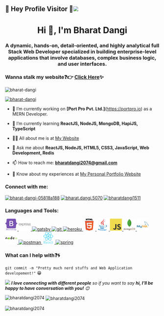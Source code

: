 ## :rainbow: Hey Profile Visitor :eyes:<img src="https://raw.githubusercontent.com/iampavangandhi/iampavangandhi/master/gifs/Hi.gif" width="30px">

<h1 align="center">Hi 👋, I'm Bharat Dangi</h1>
<h3 align="center">A dynamic, hands-on, detail-oriented, and highly analytical full Stack Web Developer specialized in
building enterprise-level applications that involve databases, complex business logic, and user interfaces.</h3>

### Wanna stalk my website:question::point_right: [Click Here](https://bharatdangi.com.np/):sparkles:


<p align="left"> <img src="https://komarev.com/ghpvc/?username=bharat-dangi&label=Profile%20views&color=0e75b6&style=flat" alt="bharat-dangi" /> </p>

<p align="left"> <a href="https://github.com/ryo-ma/github-profile-trophy"><img src="https://github-profile-trophy.vercel.app/?username=bharat-dangi" alt="bharat-dangi" /></a> </p>

- 🔭 I’m currently working on **[Port Pro Pvt. Ltd.]**(https://portpro.io) as a MERN Developer.

- 🌱 I’m currently learning **ReactJS, NodeJS, MongoDB, HapiJS, TypeScript**
- 👨‍💻 All about me is at [My Website](https://bharatdangi.com.np/)

- 💬 Ask me about **ReactJS, NodeJS, HTML5, CSS3, JavaScript, Web Development, Redis**

- 📫 How to reach me: **bharatdangi2074@gmail.com**

- 📄 Know about my experiences at [My Personal Portfolio Website](https://bharatdangi.com.np/)

<h3 align="left">Connect with me:</h3>
<p align="left">
<a href="https://linkedin.com/in/bharat-dangi-05818a188" target="blank"><img align="center" src="https://raw.githubusercontent.com/rahuldkjain/github-profile-readme-generator/master/src/images/icons/Social/linked-in-alt.svg" alt="bharat-dangi-05818a188" height="30" width="40" /></a>
<a href="https://fb.com/bharat.dangi.5070" target="blank"><img align="center" src="https://raw.githubusercontent.com/rahuldkjain/github-profile-readme-generator/master/src/images/icons/Social/facebook.svg" alt="bharat.dangi.5070" height="30" width="40" /></a>
<a href="https://instagram.com/bharatdangi1511" target="blank"><img align="center" src="https://raw.githubusercontent.com/rahuldkjain/github-profile-readme-generator/master/src/images/icons/Social/instagram.svg" alt="bharatdangi1511" height="30" width="40" /></a>
</p>

<h3 align="left">Languages and Tools:</h3>
<p align="left"> <a href="https://getbootstrap.com" target="_blank"> <img src="https://raw.githubusercontent.com/devicons/devicon/master/icons/bootstrap/bootstrap-plain-wordmark.svg" alt="bootstrap" width="40" height="40"/> </a> <a href="https://expressjs.com" target="_blank"> <img src="https://raw.githubusercontent.com/devicons/devicon/master/icons/express/express-original-wordmark.svg" alt="express" width="40" height="40"/> </a> <a href="https://www.gatsbyjs.com/" target="_blank"> <img src="https://www.vectorlogo.zone/logos/gatsbyjs/gatsbyjs-icon.svg" alt="gatsby" width="40" height="40"/> </a> <a href="https://git-scm.com/" target="_blank"> <img src="https://www.vectorlogo.zone/logos/git-scm/git-scm-icon.svg" alt="git" width="40" height="40"/> </a> <a href="https://heroku.com" target="_blank"> <img src="https://www.vectorlogo.zone/logos/heroku/heroku-icon.svg" alt="heroku" width="40" height="40"/> </a> <a href="https://www.w3.org/html/" target="_blank"> <img src="https://raw.githubusercontent.com/devicons/devicon/master/icons/html5/html5-original-wordmark.svg" alt="html5" width="40" height="40"/> </a> <a href="https://www.java.com" target="_blank"> <img src="https://raw.githubusercontent.com/devicons/devicon/master/icons/java/java-original.svg" alt="java" width="40" height="40"/> </a> <a href="https://developer.mozilla.org/en-US/docs/Web/JavaScript" target="_blank"> <img src="https://raw.githubusercontent.com/devicons/devicon/master/icons/javascript/javascript-original.svg" alt="javascript" width="40" height="40"/> </a> <a href="https://www.mongodb.com/" target="_blank"> <img src="https://raw.githubusercontent.com/devicons/devicon/master/icons/mongodb/mongodb-original-wordmark.svg" alt="mongodb" width="40" height="40"/> </a> <a href="https://www.mysql.com/" target="_blank"> <img src="https://raw.githubusercontent.com/devicons/devicon/master/icons/mysql/mysql-original-wordmark.svg" alt="mysql" width="40" height="40"/> </a> <a href="https://nodejs.org" target="_blank"> <img src="https://raw.githubusercontent.com/devicons/devicon/master/icons/nodejs/nodejs-original-wordmark.svg" alt="nodejs" width="40" height="40"/> </a> <a href="https://postman.com" target="_blank"> <img src="https://www.vectorlogo.zone/logos/getpostman/getpostman-icon.svg" alt="postman" width="40" height="40"/> </a> <a href="https://reactjs.org/" target="_blank"> <img src="https://raw.githubusercontent.com/devicons/devicon/master/icons/react/react-original-wordmark.svg" alt="react" width="40" height="40"/> </a> <a href="https://spring.io/" target="_blank"> <img src="https://www.vectorlogo.zone/logos/springio/springio-icon.svg" alt="spring" width="40" height="40"/> </a> </p>

### What can I help with:question::cyclone:
<code>git commit -m "Pretty much nerd stuffs and Web Application developement!"</code> :grin:

<img src="https://media.giphy.com/media/LnQjpWaON8nhr21vNW/giphy.gif" width="60"> <em><b>I love connecting with different people</b> so if you want to say <b>hi, I'll be happy to have conversation with you!</b> 😊</em>


<p><img align="left" src="https://github-readme-stats.vercel.app/api/top-langs?username=bharatdangi2074&show_icons=true&locale=en&layout=compact" alt="bharatdangi2074" /></p>

<p>&nbsp;<img align="center" src="https://github-readme-stats.vercel.app/api?username=bharatdangi2074&show_icons=true&locale=en" alt="bharatdangi2074" /></p>

<p><img align="center" src="https://github-readme-streak-stats.herokuapp.com/?user=bharatdangi2074&" alt="bharatdangi2074" /></p>
